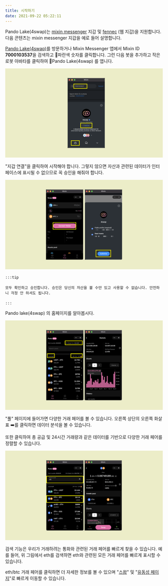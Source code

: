 ```yaml
---
title: 시작하기
date: 2021-09-22 05:22:11
---
```


Pando Lake(4swap)는 [mixin messenger](https://docs.pando.im/docs/wallets/mixin-messenger) 지갑 및 [fennec](https://docs.pando.im/docs/apps/wallets) (웹 지갑)을 지원합니다. 다음 콘텐츠는 mixin messenger 지갑을 예로 들어 설명합니다.

[Pando Lake(4swap)](https://lake.pando.im)를 방문하거나 Mixin Messenger 앱에서 Mixin ID **7000103537**을 검색하고 파란색 숫자를 클릭합니다. 그런 다음 봇을 추가하고 작은 로봇 아바타를 클릭하여 Pando Lake(4swap) 를 엽니다.

![](../assets/lake-get-started-p1.png)

"지갑 연결"을 클릭하여 시작해야 합니다. 그렇지 않으면 자산과 관련된 데이터가 인터페이스에 표시될 수 없으므로 꼭 승인을 해줘야 합니다.

![](../assets/lake-get-started-p2.png)

````mdx-code-block
:::tip

모두 확인하고 승인합니다. 승인은 당신의 자산을 볼 수만 있고 사용할 수 없습니다. 안전하니 걱정 안 하셔도 됩니다.

:::
````

Pando lake(4swap) 의 홈페이지를 알아봅시다.

![](../assets/lake-get-started-p3.png)

"풀" 페이지에 들어가면 다양한 거래 페어를 볼 수 있습니다. 오른쪽 상단의 오른쪽 화살표 ➡️를 클릭하면 데이터 분석을 볼 수 있습니다.

또한 클릭하여 총 공급 및 24시간 거래량과 같은 데이터를 기반으로 다양한 거래 페어를 정렬할 수 있습니다.

![](../assets/lake-get-started-p4.png)

검색 기능은 우리가 거래하려는 통화와 관련된 거래 페어를 빠르게 찾을 수 있습니다. 예를 들어, 위 그림에서 eth를 검색하면 eth와 관련된 모든 거래 페어를 빠르게 표시할 수 있습니다.

eth/btc 거래 페어를 클릭하면 더 자세한 정보를 볼 수 있으며 "[스왑](https://docs.pando.im/docs/lake/tutorials/swapping)" 및 "[유동성 페이지](https://docs.pando.im/docs/lake/tutorials/providing-liquidity)"로 빠르게 이동할 수 있습니다.





